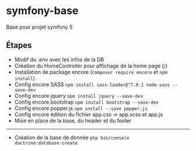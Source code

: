 # symfony-base

Base pour projet symfony 5

## Étapes
* Modif du .env avec les infos de la DB
* Création du HomeController pour affichage de la home page (/)
* Installation de package encore (`composer require encore` et `npm install`)
* Config encore SASS `npm install sass-loader@^7.0.1 node-sass --save-dev`
* Config encore jquery `npm install jquery --save-dev`
* Config encore bootstrap `npm install bootstrap --save-dev`
* Config encore popper.js `npm install --save popper.js`
* Config encore édition du fichier app.css -> app.scss et app.js
* Mise en place de la base, du header et du footer

---
* Création de la base de donnée `php bin/console doctrine:database:create`